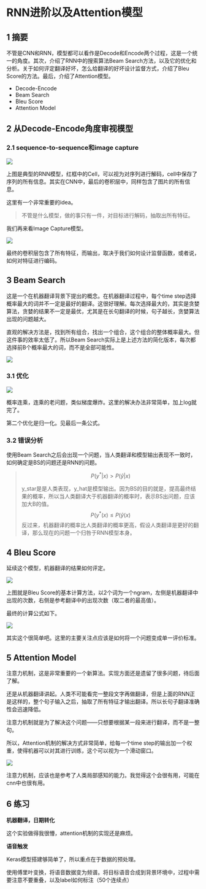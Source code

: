 # RNN进阶以及Attention模型

## 1  摘要
不管是CNN和RNN，模型都可以看作是Decode和Encode两个过程，这是一个统一的角度。其次，介绍了RNN中的搜索算法Beam Search方法，以及它的优化和分析。关于如何评定翻译好坏，怎么给翻译的好坏设计监督方式，介绍了Bleu Score的方法。最后，介绍了Attention模型。

- Decode-Encode
- Beam Search
- Bleu Score
- Attention Model

## 2  从Decode-Encode角度审视模型
### 2.1  sequence-to-sequence和image capture
<img src = 'images/1567314158199.png'/>

上图是典型的RNN模型，红框中的Cell，可以视为对序列进行解码，cell中保存了序列的所有信息。其实在CNN中，最后的卷积层中，同样包含了图片的所有信息。

这里有一个非常重要的idea。

> 不管是什么模型，做的事只有一件，对目标进行解码，抽取出所有特征。

我们再来看Image Capture模型。

<img src = 'images/1567320195111.png'/>

最终的卷积层包含了所有特征，而输出，取决于我们如何设计监督函数，或者说，如何对特征进行编码。

## 3  Beam Search
这是一个在机器翻译背景下提出的概念。在机器翻译过程中，每个time step选择概率最大的词并不一定是最好的翻译。这很好理解。每次选择最大的，其实是贪婪算法，贪婪的结果不一定是最优，尤其是在长句翻译的时候，句子越长，贪婪算法出现的问题越大。

直观的解决方法是，找到所有组合，找出一个组合，这个组合的整体概率最大。但这件事的效率太低了。所以Beam Search实际上是上述方法的简化版本，每次都选择前B个概率最大的词，而不是全部可能性。

<img src = 'images/1567320871854.png'/>

### 3.1  优化
<img src = 'images/1567321005975.png'/>

概率连乘，连乘的老问题，类似梯度爆炸。这里的解决办法非常简单，加上log就完了。

第二个优化是归一化。见最后一条公式。

### 3.2  错误分析
使用Beam Search之后会出现一个问题，当人类翻译和模型输出表现不一致时，如何确定是BS的问题还是RNN的问题。

> $$
> P\left(y^{*} | x\right)>P(\hat{y} | x)
> $$
>
> y_star是是人类表现，y_hat是模型输出。因为BS的目的就是，提高最终结果的概率，所以当人类翻译大于机器翻译的概率时，表示BS出问题，应该加大B的值。
> $$
> P\left(y^{*}(x) \leqslant P(\hat{y}(x)\right.
> $$
> 反过来，机器翻译的概率比人类翻译的概率更高，假设人类翻译是更好的翻译，那么现在的问题一个归咎于RNN模型本身。

## 4  Bleu Score
延续这个模型，机器翻译的结果如何评定。

<img src = 'images/1567322409351.png'/>

上图就是Bleu Score的基本计算方法，以2个词为一个ngram，左侧是机器翻译中出现的次数，右侧是参考翻译中的出现次数（取二者的最高值）。

最终的计算公式如下。

<img src = 'images/1567322824782.png'/>

其实这个很简单吧。这里的主要关注点应该是如何将一个问题变成单一评价标准。

## 5  Attention Model
注意力机制，这是非常重要的一个新算法。实现方面还是遗留了很多问题，待后面了解。

还是从机器翻译讲起。人类不可能看完一整段文字再做翻译，但是上面的RNN正是这样的，整个句子输入之后，抽取了所有特征才输出翻译。所以长句子翻译准确性会迅速降低。

注意力机制就是为了解决这个问题——只想要根据某一段来进行翻译，而不是一整句。

所以，Attention机制的解决方式非常简单，给每一个time step的输出加一个权重，使得机器可以对其进行训练，这个可以视为一个滑动窗口。

<img src = 'images/1567324551623.png'/>

注意力机制，应该也是参考了人类局部感知的能力。我觉得这个会很有用，可能在cnn中也很有用。

## 6  **练习**
**机器翻译，日期转化**

这个实验做得我很懵，attention机制的实现还是麻烦。

**语音触发**

Keras模型搭建够简单了，所以重点在于数据的预处理。

使用傅里叶变换，将语音数据变为频谱。将目标语音合成到背景环境中，过程中需要注意不要重叠，以及label如何标注（50个连续点）

